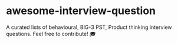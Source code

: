 # awesome-interview-question
A curated lists of behavioural, BIG-3 PST, Product thinking interview questions.  Feel free to contribute! 🎓
